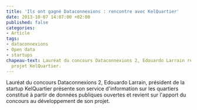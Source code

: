 ```yaml
---
title: 'Ils ont gagné Dataconnexions : rencontre avec KelQuartier'
date: 2013-10-07 14:07:00 +02:00
published: false
categories:
- Article
tags:
- dataconnexions
- Open data
- startups
chapeau-text: Lauréat du concours Dataconnexions 2, Edouardo Larrain revient sur son
  projet KelQuartier.
---
```


Lauréat du concours Dataconnexions 2, Edouardo Larrain, président de la startup KelQuartier présente son service d'information sur les quartiers constitué à partir de données publiques ouvertes et revient sur l'apport du concours au développement de son projet.